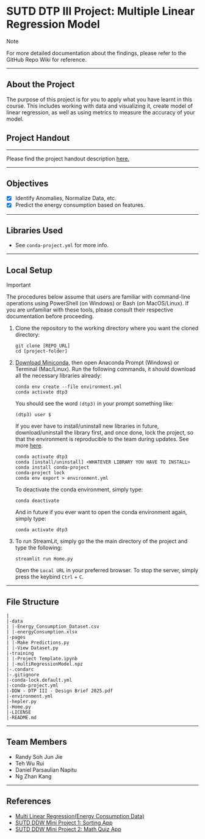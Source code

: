 # SUTD DTP III Project: Multiple Linear Regression Model
> [!NOTE]
> For more detailed documentation about the findings, please refer
> to the GitHub Repo Wiki for reference.

---
## About the Project
The purpose of this project is for you to apply what you have learnt in this course. This includes working with data and visualizing it, create model of linear regression, as well as using metrics to measure the accuracy of your model.

## Project Handout
---
Please find the project handout description [here.](./DDW%20-%20DTP%20III%20-%20Design%20Brief%202025.pdf)

---
## Objectives
- [X] Identify Anomalies, Normalize Data, etc.
- [X] Predict the energy consumption based on features.

---
## Libraries Used
- See `conda-project.yml` for more info.

---
## Local Setup
> [!IMPORTANT]
> The procedures below assume that users are familiar with command-line operations using PowerShell (on Windows) or Bash (on MacOS/Linux). If you are unfamiliar with these tools, please consult their respective documentation before proceeding.
1. Clone the repository to the working directory where you want the cloned directory:
     ```commandline 
     git clone [REPO_URL]
     cd [project-folder]
     ```
2. [Download Miniconda](https://www.anaconda.com/docs/getting-started/miniconda/install), then open Anaconda Prompt (Windows) or Terminal (Mac/Linux). Run the following commands, it should download all the necessary libraries already:
     ```commandline
     conda env create --file environment.yml
     conda activate dtp3
     ```
   You should see the word `(dtp3)` in your prompt something like:
     ```commandline
     (dtp3) user $
     ```
   If you ever have to install/uninstall new libraries in future, download/uninstall the library first, and once done, lock the project, so that the environment is reproducible to the team during updates. See more [here](https://www.anaconda.com/docs/tools/working-with-conda/environments#locking-an-environment).
   ```commandline
   conda activate dtp3
   conda [install/uninstall] <WHATEVER LIBRARY YOU HAVE TO INSTALL>
   conda install conda-project
   conda-project lock
   conda env export > environment.yml
   ```
   To deactivate the conda environment, simply type:
   ```commandline
   conda deactivate
   ```
   And in future if you ever want to open the conda environment again, simply type:
   ```commandline
   conda activate dtp3
   ```
3. To run StreamLit, simply go the the main directory of the project and type the following:
   ```commandline
   streamlit run Home.py
   ```
   Open the `Local URL` in your preferred browser. To stop the server, simply press the keybind `Ctrl` + `C`.
   
---
## File Structure
```plaintext
|
|-data
| |-Energy_Consumption_Dataset.csv
| |-energyConsumption.xlsx
|-pages
| |-Make Predictions.py
| |-View Dataset.py
|-training
| |-Project Template.ipynb
| |-multiRegressionModel.npz
|-.condarc
|-.gitignore
|-conda-lock.default.yml
|-conda-project.yml
|-DDW - DTP III - Design Brief 2025.pdf
|-environment.yml
|-hepler.py
|-Home.py
|-LICENSE
|-README.md
```

---
## Team Members
- Randy Soh Jun Jie
- Teh Wu Rui
- Daniel Parsaulian Napitu
- Ng Zhan Kang

---
## References
- [Multi Linear Regression(Energy Consumption Data)](https://www.kaggle.com/code/devsurakshitkapoor/multi-linear-regression-energy-consumption-data)
- [SUTD DDW Mini Project 1: Sorting App](https://data-driven-world.github.io/2023/projects/sorting-app)
- [SUTD DDW Mini Project 2: Math Quiz App](https://data-driven-world.github.io/2023/projects/calculator-app)
